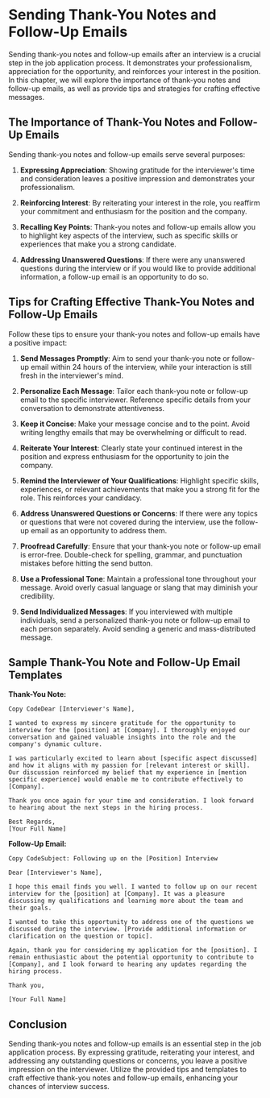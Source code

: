 Sending Thank-You Notes and Follow-Up Emails
=====================================================

Sending thank-you notes and follow-up emails after an interview is a crucial step in the job application process. It demonstrates your professionalism, appreciation for the opportunity, and reinforces your interest in the position. In this chapter, we will explore the importance of thank-you notes and follow-up emails, as well as provide tips and strategies for crafting effective messages.

**The Importance of Thank-You Notes and Follow-Up Emails**
----------------------------------------------------------

Sending thank-you notes and follow-up emails serve several purposes:

1. **Expressing Appreciation**: Showing gratitude for the interviewer's time and consideration leaves a positive impression and demonstrates your professionalism.

2. **Reinforcing Interest**: By reiterating your interest in the role, you reaffirm your commitment and enthusiasm for the position and the company.

3. **Recalling Key Points**: Thank-you notes and follow-up emails allow you to highlight key aspects of the interview, such as specific skills or experiences that make you a strong candidate.

4. **Addressing Unanswered Questions**: If there were any unanswered questions during the interview or if you would like to provide additional information, a follow-up email is an opportunity to do so.

**Tips for Crafting Effective Thank-You Notes and Follow-Up Emails**
--------------------------------------------------------------------

Follow these tips to ensure your thank-you notes and follow-up emails have a positive impact:

1. **Send Messages Promptly**: Aim to send your thank-you note or follow-up email within 24 hours of the interview, while your interaction is still fresh in the interviewer's mind.

2. **Personalize Each Message**: Tailor each thank-you note or follow-up email to the specific interviewer. Reference specific details from your conversation to demonstrate attentiveness.

3. **Keep it Concise**: Make your message concise and to the point. Avoid writing lengthy emails that may be overwhelming or difficult to read.

4. **Reiterate Your Interest**: Clearly state your continued interest in the position and express enthusiasm for the opportunity to join the company.

5. **Remind the Interviewer of Your Qualifications**: Highlight specific skills, experiences, or relevant achievements that make you a strong fit for the role. This reinforces your candidacy.

6. **Address Unanswered Questions or Concerns**: If there were any topics or questions that were not covered during the interview, use the follow-up email as an opportunity to address them.

7. **Proofread Carefully**: Ensure that your thank-you note or follow-up email is error-free. Double-check for spelling, grammar, and punctuation mistakes before hitting the send button.

8. **Use a Professional Tone**: Maintain a professional tone throughout your message. Avoid overly casual language or slang that may diminish your credibility.

9. **Send Individualized Messages**: If you interviewed with multiple individuals, send a personalized thank-you note or follow-up email to each person separately. Avoid sending a generic and mass-distributed message.

**Sample Thank-You Note and Follow-Up Email Templates**
-------------------------------------------------------

**Thank-You Note:**

    Copy CodeDear [Interviewer's Name],

    I wanted to express my sincere gratitude for the opportunity to interview for the [position] at [Company]. I thoroughly enjoyed our conversation and gained valuable insights into the role and the company's dynamic culture.

    I was particularly excited to learn about [specific aspect discussed] and how it aligns with my passion for [relevant interest or skill]. Our discussion reinforced my belief that my experience in [mention specific experience] would enable me to contribute effectively to [Company].

    Thank you once again for your time and consideration. I look forward to hearing about the next steps in the hiring process.

    Best Regards,
    [Your Full Name]

**Follow-Up Email:**

    Copy CodeSubject: Following up on the [Position] Interview

    Dear [Interviewer's Name],

    I hope this email finds you well. I wanted to follow up on our recent interview for the [position] at [Company]. It was a pleasure discussing my qualifications and learning more about the team and their goals.

    I wanted to take this opportunity to address one of the questions we discussed during the interview. [Provide additional information or clarification on the question or topic].

    Again, thank you for considering my application for the [position]. I remain enthusiastic about the potential opportunity to contribute to [Company], and I look forward to hearing any updates regarding the hiring process.

    Thank you,

    [Your Full Name]

**Conclusion**
--------------

Sending thank-you notes and follow-up emails is an essential step in the job application process. By expressing gratitude, reiterating your interest, and addressing any outstanding questions or concerns, you leave a positive impression on the interviewer. Utilize the provided tips and templates to craft effective thank-you notes and follow-up emails, enhancing your chances of interview success.
